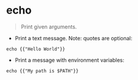 # echo

> Print given arguments.

- Print a text message. Note: quotes are optional:

`echo {{"Hello World"}}`

- Print a message with environment variables:

`echo {{"My path is $PATH"}}`

